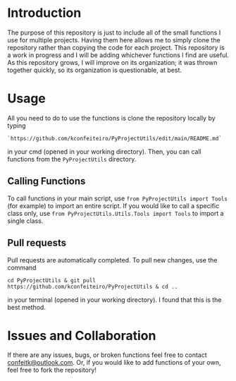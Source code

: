 # Introduction

The purpose of this repository is just to include all of the small functions I use for multiple projects. Having them here allows me to simply clone the repository rather than copying the code for each project. This repository is a work in progress and I will be adding whichever functions I find are useful. As this repository grows, I will improve on its organization; it was thrown together quickly, so its organization is questionable, at best.

# Usage

All you need to do to use the functions is clone the repository locally by typing 

```
`https://github.com/kconfeiteiro/PyProjectUtils/edit/main/README.md`
```

 in your cmd (opened in your working directory). Then, you can call functions from the `PyProjectUtils` directory.

## Calling Functions

To call functions in your main script, use `from PyProjectUtils import Tools` (for example) to import an entire script. If you would like to call a specific class only, use `from PyProjectUtils.Utils.Tools import Tools` to import a single class.

## Pull requests

Pull requests are automatically completed. To pull new changes, use the command

```
cd PyProjectUtils & git pull https://github.com/kconfeiteiro/PyProjectUtils & cd ..
```

in your terminal (opened in your working directory). I found that this is the best method.

# Issues and Collaboration

If there are any issues, bugs, or broken functions feel free to contact confeitk@outlook.com. Or, if you would like to add functions of your own, feel free to fork the repository!
